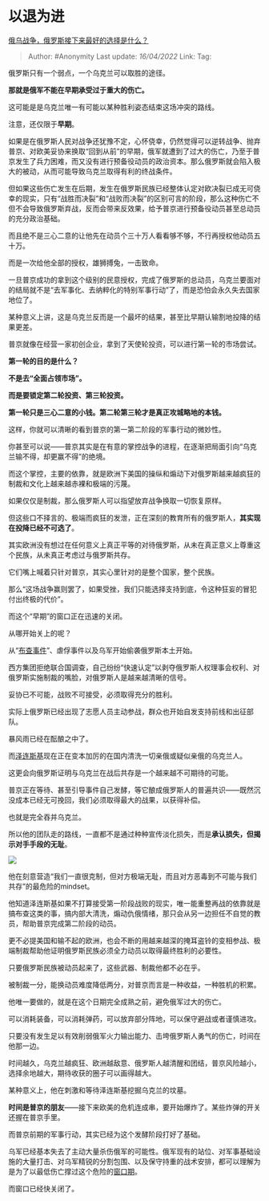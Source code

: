 # 以退为进
[俄乌战争，俄罗斯接下来最好的选择是什么？](https://www.zhihu.com/question/527419753/answer/2441429210)

> Author: #Anonymity
> Last update: *16/04/2022*
> Link:
> Tag:

俄罗斯只有一个弱点，一个乌克兰可以取胜的途径。

**那就是俄军不能在早期承受过于重大的伤亡。**

这可能是是乌克兰唯一有可能以某种胜利姿态结束这场冲突的路线。

注意，还仅限于**早期**。

如果是在俄罗斯人民对战争还犹豫不定，心怀侥幸，仍然觉得可以逆转战争、抛弃普京、对欧美妥协来换取“回到从前”的早期，俄军就遭到了过大的伤亡，乃至于普京发生了兵力困难，而又没有进行预备役动员的政治资本。那么俄罗斯就会陷入极大的被动，从而可能导致乌克兰取得有利的终战条件。

但如果这些伤亡发生在后期，发生在俄罗斯民族已经整体认定对欧决裂已成无可侥幸的现实，只有“战胜而决裂”和“战败而决裂”的区别可言的阶段，那么这种伤亡不但不会导致俄罗斯弃战，反而会带来反效果，给予普京进行预备役动员甚至总动员的充分政治基础。

而且绝不是三心二意的让他先在动员个三十万人看看够不够，不行再授权他动员五十万。

而是一次给他全部的授权，雄狮搏兔，一击致命。

一旦普京成功的拿到这个级别的民意授权，完成了俄罗斯的总动员，乌克兰要面对的结局就不是“去军事化、去纳粹化的特别军事行动”了，而是恐怕会永久失去国家地位了。

某种意义上讲，这是乌克兰反而是一个最坏的结果，甚至比早期认输割地投降的结果更差。

普京就像在经营一家初创企业，拿到了天使轮投资，可以进行第一轮的市场尝试。

**第一轮的目的是什么？**

**不是去“全面占领市场”。**

**而是要锁定第二轮投资、第三轮投资。**

**第一轮只是三心二意的小钱。第二轮第三轮才是真正攻城略地的本钱。**

这样，你就可以清晰的看到普京的第一第二阶段的军事行动的微妙性。

你甚至可以说——普京其实是在有意的掌控战争的进程，在逐渐把局面引向“乌克兰输不得，却更赢不得”的绝境。

而这个掌控，主要的依靠，就是欧洲下美国的操纵和煽动下对俄罗斯越来越疯狂的制裁和文化上越来越赤裸和极端的污蔑。

如果仅仅是制裁，那么俄罗斯人可以指望放弃战争换取一切恢复原样。

但这些口不择言的、极端而疯狂的发泄，正在深刻的教育所有的俄罗斯人，**其实现在投降已经不可选了**。

其实欧洲没有想过在任何意义上真正平等的对待俄罗斯，从未在真正意义上尊重这个民族，从未真正考虑过与俄罗斯共存。

它们嘴上喊着只针对普京，其实心里针对的是整个国家，整个民族。

那么“这场战争赢则罢了，如果受挫，我们只能选择支持到底，令这种狂妄的冒犯付出终极的代价”。

而这个“早期”的窗口正在迅速的关闭。

从哪开始关上的呢？

从“[布查事件](https://www.zhihu.com/search?q=%E5%B8%83%E6%9F%A5%E4%BA%8B%E4%BB%B6&search_source=Entity&hybrid_search_source=Entity&hybrid_search_extra=%7B%22sourceType%22%3A%22answer%22%2C%22sourceId%22%3A2441429210%7D)”、虐俘事件以及乌军开始偷袭俄罗斯本土开始。

西方集团拒绝联合国调查，自己纷纷“快速认定”以剥夺俄罗斯人权理事会权利、对俄罗斯实施制裁的嘴脸，对俄罗斯人是越来越清晰的信号。

妥协已不可能，战败不可接受，必须取得充分的胜利。

实际上俄罗斯已经出现了志愿人员主动参战，群众也开始自发支持前线和出征部队。

暴风雨已经在酝酿之中了。

而[泽连斯基](https://www.zhihu.com/search?q=%E6%B3%BD%E8%BF%9E%E6%96%AF%E5%9F%BA&search_source=Entity&hybrid_search_source=Entity&hybrid_search_extra=%7B%22sourceType%22%3A%22answer%22%2C%22sourceId%22%3A2441429210%7D)现在正在变本加厉的在国内清洗一切亲俄或疑似亲俄的乌克兰人。

这更会向俄罗斯证明与乌克兰在战后共存是一个越来越不可期待的可能。

普京正在等待、甚至引导事件自己发酵，等它酿成俄罗斯人的普遍共识——既然沉没成本已经无可挽回，我们必须取得最大的战果，以获得补偿。

也就是完全吞并乌克兰。

所以他的团队走的路线，一直都不是通过种种宣传淡化损失，而是**承认损失，但揭示对手手段的无耻**。

![](https://pic2.zhimg.com/50/v2-adaa8ccad19bd579ed7911f730666da9_720w.jpg?source=1940ef5c)

他在刻意营造“我们一直很克制，但对方极端无耻，而且对方恶毒到不可能与我们共存”的最危险的mindset。

他知道泽连斯基如果不打算接受第一阶段战败的现实，唯一能重整再战的依靠就是搞布查这类的事，搞内部大清洗，煽动仇俄情绪，那只会从另一边担任不自觉的教员，帮助普京完成第二阶段的动员。

更不必提美国和输不起的欧洲，也会不断的用越来越深的掩耳盗铃的变相参战、极端制裁帮助他证明俄罗斯民族必须全力动员以取得最终胜利的必要性。

只要俄罗斯民族被动员起来了，这些武器、制裁他都不必在乎。

被制裁一分，能换动员难度降低两分，对普京而言是一种收益，一种胜机的积累。

他唯一要做的，就是在这个日期完全成熟之前，避免俄军过大的伤亡。

可以消耗装备，可以消耗弹药，可以放弃部分阵地，可以保守避战或者谨慎进攻。

只要没有发生足以有效削弱俄军火力输出能力、击垮俄罗斯人勇气的伤亡，时间在他那一边。

时间越久，乌克兰越疯狂、欧洲越敌意、俄罗斯人越清醒和团结，普京风险越小，选择余地越大，期待收获的圈子可以画得越大。

某种意义上，他在刺激和等待泽连斯基挖掘乌克兰的坟墓。

**时间是普京的朋友**——接下来欧美的危机连成串，要开始爆炸了。某些炸弹的开关还握在普京手里。

而普京前期的军事行动，其实已经为这个发酵阶段打好了基础。

乌军已经基本失去了主动大量杀伤俄军的可能性。俄军现有的站位、对军事基础设施的大量打击、对乌军精锐的分割包围、以及保守持重的战术安排，都可以理解为是为了以最低伤亡撑过这个危险的[窗口期](https://www.zhihu.com/search?q=%E7%AA%97%E5%8F%A3%E6%9C%9F&search_source=Entity&hybrid_search_source=Entity&hybrid_search_extra=%7B%22sourceType%22%3A%22answer%22%2C%22sourceId%22%3A2441429210%7D)。

而窗口已经快关闭了。
